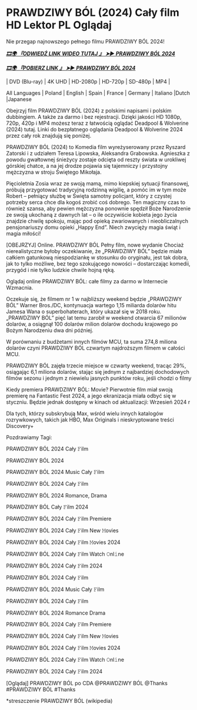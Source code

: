 # PRAWDZIWY BÓL (2024) Cały film HD Lektor PL Oglądaj

Nie przegap najnowszego pełnego filmu PRAWDZIWY BÓL 2024!

<p><b><I><a href="http://r-movies.com/pl/movie/1013850/a-real-pain-gitcodepl">🎞🌍 『ODWIEDŹ LINK WIDEO TUTAJ 』 ➤► PRAWDZIWY BÓL 2024</a></I></b></p>

<p><b><I><a href="http://r-movies.com/pl/movie/1013850/a-real-pain-gitcodepl">🎞🌍 『POBIERZ LINK 』 ➤► PRAWDZIWY BÓL 2024</a></I></b></p>

| DVD (Blu-ray) | 4K UHD | HD-2080p | HD-720p | SD-480p | MP4 |

All Languages ​​| Poland | English | Spain | France | Germany | Italiano |Dutch |Japanese

Obejrzyj film PRAWDZIWY BÓL (2024) z polskimi napisami i polskim dubbingiem. A także za darmo i bez rejestracji. Dzięki jakości HD 1080p, 720p, 420p i MP4 możesz teraz z łatwością oglądać Deadpool &  Wolverine (2024) tutaj. Linki do bezpłatnego oglądania Deadpool &  Wolverine 2024 przez cały rok znajdują się poniżej.

PRAWDZIWY BÓL (2024) to Komedia film wyreżyserowany przez Ryszard Zatorski i z udziałem Teresa Lipowska, Aleksandra Grabowska. Agnieszka z powodu gwałtownej śnieżycy zostaje odcięta od reszty świata w urokliwej górskiej chatce, a na jej drodze pojawia się tajemniczy i przystojny mężczyzna w stroju Świętego Mikołaja. 

Pięcioletnia Zosia wraz ze swoją mamą, mimo kiepskiej sytuacji finansowej, próbują przygotować tradycyjną rodzinną wigilię, a pomóc im w tym może Robert – pełniący służbę w Święta samotny policjant, który z czystej potrzeby serca chce dla kogoś zrobić coś dobrego. Ten magiczny czas to również szansa, aby pewien mężczyzna ponownie spędził Boże Narodzenie ze swoją ukochaną z dawnych lat – o ile oczywiście kobieta jego życia znajdzie chwilę spokoju, mając pod opieką zwariowanych i nieobliczalnych pensjonariuszy domu opieki „Happy End”. Niech zwycięży magia świąt i magia miłości!

[OBEJRZYJ] Online. PRAWDZIWY BÓL Pełny film, nowe wydanie Chociaż nierealistyczne byłoby oczekiwanie, że „PRAWDZIWY BÓL” będzie miała całkiem gatunkową niespodziankę w stosunku do oryginału, jest tak dobra, jak to tylko możliwe, bez tego szokującego nowości – dostarczając komedii, przygód i nie tylko ludzkie chwile hojną ręką.

Oglądaj online PRAWDZIWY BÓL: całe filmy za darmo w Internecie Wzmacnia.

Oczekuje się, że filmem nr 1 w najbliższy weekend będzie „PRAWDZIWY BÓL” Warner Bros./DC, kontynuacja wartego 1,15 miliarda dolarów hitu Jamesa Wana o superbohaterach, który ukazał się w 2018 roku. „PRAWDZIWY BÓL” pięć lat temu zarobił w weekend otwarcia 67 milionów dolarów, a osiągnął 100 dolarów milion dolarów dochodu krajowego po Bożym Narodzeniu dwa dni później.

W porównaniu z budżetami innych filmów MCU, ta suma 274,8 miliona dolarów czyni PRAWDZIWY BÓL czwartym najdroższym filmem w całości MCU.

PRAWDZIWY BÓL zajęła trzecie miejsce w czwarty weekend, tracąc 29%, osiągając 6,1 miliona dolarów, stając się jednym z najbardziej dochodowych filmów sezonu i jednym z niewielu jasnych punktów roku, jeśli chodzi o filmy

Kiedy premiera PRAWDZIWY BÓL: Movie? Pierwotnie film miał swoją premierę na Fantastic Fest 2024, a jego ekranizacja miała odbyć się w styczniu. Będzie jednak dostępny w kinach od aktualizacji: Wrzesień 2024 r

Dla tych, którzy subskrybują Max, wśród wielu innych katalogów rozrywkowych, takich jak HBO, Max Originals i nieskryptowane treści Discovery+


Pozdrawiamy Tagi:

PRAWDZIWY BÓL 2024 Cały 𝙵ilm

PRAWDZIWY BÓL 2024

PRAWDZIWY BÓL 2024 Music Cały 𝙵ilm

PRAWDZIWY BÓL 2024 Cały 𝙵ilm

PRAWDZIWY BÓL 2024 Romance, Drama

PRAWDZIWY BÓL Cały 𝙵ilm 2024

PRAWDZIWY BÓL 2024 Cały 𝙵ilm Premiere

PRAWDZIWY BÓL 2024 Cały 𝙵ilm New 𝙼ovies

PRAWDZIWY BÓL 2024 Cały 𝙵ilm 𝙼ovies 2024

PRAWDZIWY BÓL 2024 Cały 𝙵ilm Watch 𝙾nl𝚒ne

PRAWDZIWY BÓL 2024 Cały 𝙵ilm 2024

PRAWDZIWY BÓL 2024 Cały 𝙵ilm

PRAWDZIWY BÓL 2024 Music Cały 𝙵ilm

PRAWDZIWY BÓL 2024 Cały 𝙵ilm

PRAWDZIWY BÓL 2024 Romance Drama

PRAWDZIWY BÓL 2024 Cały 𝙵ilm Premiere

PRAWDZIWY BÓL 2024 Cały 𝙵ilm New 𝙼ovies

PRAWDZIWY BÓL 2024 Cały 𝙵ilm 𝙼ovies 2024

PRAWDZIWY BÓL 2024 Cały 𝙵ilm Watch 𝙾nl𝚒ne

PRAWDZIWY BÓL 2024 Cały 𝙵ilm 2024

[Oglądaj] PRAWDZIWY BÓL po CDA @PRAWDZIWY BÓL @Thanks #PRAWDZIWY BÓL #Thanks

*streszczenie PRAWDZIWY BÓL (wikipedia)
